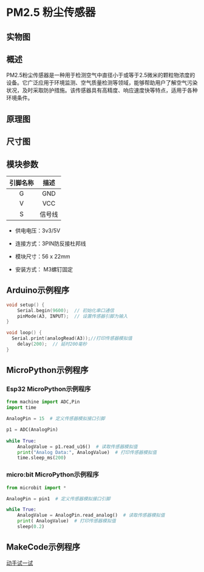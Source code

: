 # PM2.5 粉尘传感器

## 实物图

## 概述

PM2.5粉尘传感器是一种用于检测空气中直径小于或等于2.5微米的颗粒物浓度的设备。它广泛应用于环境监测、空气质量检测等领域，能够帮助用户了解空气污染状况，及时采取防护措施。该传感器具有高精度、响应速度快等特点，适用于各种环境条件。

## 原理图

## 尺寸图

## 模块参数

| 引脚名称| 描述 |
|:--: |:--:|
| G | GND |
| V | VCC |
| S | 信号线 |

- 供电电压：3v3/5V

- 连接方式：3PIN防反接杜邦线

- 模块尺寸：56 x 22mm

- 安装方式： M3螺钉固定

## Arduino示例程序

```c++
void setup() {
    Serial.begin(9600);  // 初始化串口通信
    pinMode(A3, INPUT);  // 设置传感器引脚为输入
}

void loop() {
  Serial.print(analogRead(A3));//打印传感器模拟值
    delay(200);  // 延时200毫秒
}
```

## MicroPython示例程序

### Esp32 MicroPython示例程序

```python
from machine import ADC,Pin
import time

AnalogPin = 15  # 定义传感器模拟接口引脚

p1 = ADC(AnalogPin)
      
while True:
    AnalogValue = p1.read_u16()  # 读取传感器模拟值
    print("Analog Data:", AnalogValue)  # 打印传感器模拟值
    time.sleep_ms(200)
```

### micro:bit MicroPython示例程序

```python
from microbit import *

AnalogPin = pin1  # 定义传感器模拟接口引脚

while True:
    AnalogValue = AnalogPin.read_analog()  # 读取传感器模拟值
    print( AnalogValue)  # 打印传感器模拟值
    sleep(0.2)
```

## MakeCode示例程序

<a href="https://makecode.microbit.org/_e1XeY08vy2kx">动手试一试</a>

